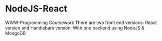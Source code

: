 # NodeJS-React

WWW-Programming Coursework
There are two front end versions: React version and Handlebars version.
With one backend using NodeJS & MongoDB
